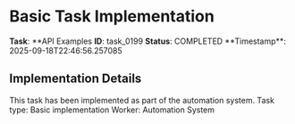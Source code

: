 # Basic Task Implementation

**Task**: **API Examples
**ID**: task_0199
**Status**: COMPLETED
**Timestamp\*\*: 2025-09-18T22:46:56.257085

## Implementation Details

This task has been implemented as part of the automation system.
Task type: Basic implementation
Worker: Automation System
